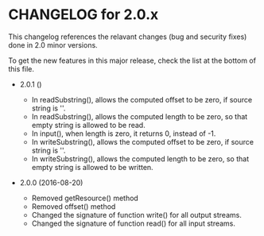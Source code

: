CHANGELOG for 2.0.x
=====================

This changelog references the relavant changes (bug and security fixes) done in
2.0 minor versions.

To get the new features in this major release, check the list at the bottom of
this file.

* 2.0.1 ()
    * In readSubstring(), allows the computed offset to be zero, if source
      string is ''.
    * In readSubstring(), allows the computed length to be zero, so that empty
      string is allowed to be read.
    * In input(), when length is zero, it returns 0, instead of -1. 
    * In writeSubstring(), allows the computed offset to be zero, if source
      string is ''.
    * In writeSubstring(), allows the computed length to be zero, so that empty
      string is allowed to be written.

* 2.0.0 (2016-08-20)
    * Removed getResource() method
    * Removed offset() method
    * Changed the signature of function write() for all output streams. 
    * Changed the signature of function read() for all input streams.
